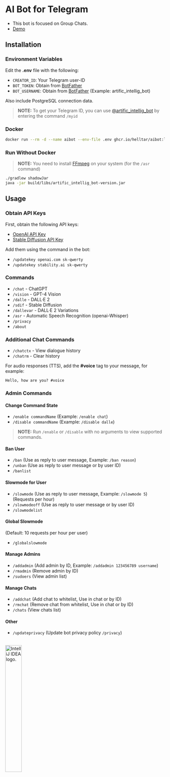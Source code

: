 # AI Bot for Telegram

- This bot is focused on Group Chats.
- [Demo](https://t.me/+siikRmY3uyE5YTBi)

## Installation

### Environment Variables

Edit the **.env** file with the following:

- `CREATOR_ID`: Your Telegram user-ID
- `BOT_TOKEN`: Obtain from [BotFather](https://t.me/BotFather)
- `BOT_USERNAME`: Obtain from [BotFather](https://t.me/BotFather) (Example: artific_intellig_bot)

Also include PostgreSQL connection data.

> **NOTE:** To get your Telegram ID, you can use [@artific_intellig_bot](https://t.me/artific_intellig_bot) by entering the command `/myid`

### Docker

```bash
docker run --rm -d --name aibot --env-file .env ghcr.io/helltar/aibot:latest
```

### Run Without Docker

> **NOTE:** You need to install [FFmpeg](https://ffmpeg.org) on your system (for the `/asr` command)

```bash
./gradlew shadowJar
java -jar build/libs/artific_intellig_bot-version.jar
```

## Usage

### Obtain API Keys

First, obtain the following API keys:

- [OpenAI API Key](https://platform.openai.com/api-keys)
- [Stable Diffusion API Key](https://platform.stability.ai/account/keys)

Add them using the command in the bot:

- `/updatekey openai.com sk-qwerty`
- `/updatekey stability.ai sk-qwerty`

### Commands

- `/chat` - ChatGPT
- `/vision` - GPT-4 Vision
- `/dalle` - DALL·E 2
- `/sdif` - Stable Diffusion
- `/dallevar` - DALL·E 2 Variations
- `/asr` - Automatic Speech Recognition (openai-Whisper)
- `/privacy`
- `/about`

### Additional Chat Commands

- `/chatctx` - View dialogue history
- `/chatrm` - Clear history

For audio responses (TTS), add the **#voice** tag to your message, for example:

```text
Hello, how are you? #voice
```

### Admin Commands

#### Change Command State

- `/enable commandName` (Example: `/enable chat`)
- `/disable commandName` (Example: `/disable dalle`)

> **NOTE:** Run `/enable` or `/disable` with no arguments to view supported commands.

#### Ban User

- `/ban` (Use as reply to user message, Example: `/ban reason`)
- `/unban` (Use as reply to user message or by user ID)
- `/banlist`

#### Slowmode for User

- `/slowmode` (Use as reply to user message, Example: `/slowmode 5`) (Requests per hour)
- `/slowmodeoff` (Use as reply to user message or by user ID)
- `/slowmodelist`

#### Global Slowmode

(Default: 10 requests per hour per user)

- `/globalslowmode`

#### Manage Admins

- `/addadmin` (Add admin by ID, Example: `/addadmin 123456789 username`)
- `/rmadmin` (Remove admin by ID)
- `/sudoers` (View admin list)

#### Manage Chats

- `/addchat` (Add chat to whitelist, Use in chat or by ID)
- `/rmchat` (Remove chat from whitelist, Use in chat or by ID)
- `/chats` (View chats list)

#### Other

- `/updateprivacy` (Update bot privacy policy `/privacy`)

<br>
<a href="https://jb.gg/OpenSourceSupport"><img src="https://resources.jetbrains.com/storage/products/company/brand/logos/IntelliJ_IDEA.png" alt="IntelliJ IDEA logo." width="32%"></a>